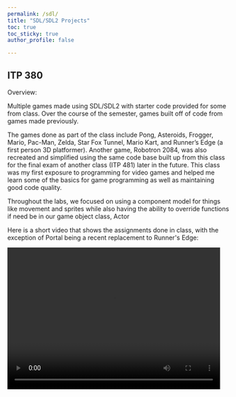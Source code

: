 ```yaml
---
permalink: /sdl/
title: "SDL/SDL2 Projects"
toc: true
toc_sticky: true
author_profile: false

---
```


## ITP 380

Overview:

Multiple games made using SDL/SDL2 with starter code provided for some from class. Over the course of the semester, games built off of code from games made previously.  

The games done as part of the class include Pong, Asteroids, Frogger, Mario, Pac-Man, Zelda, Star Fox Tunnel, Mario Kart, and Runner’s Edge (a first person 3D platformer). Another game, Robotron 2084, was also recreated and simplified using the same code base built up from this class for the final exam of another class (ITP 481) later in the future. This class was my first exposure to programming for video games and helped me learn some of the basics for game programming as well as maintaining good code quality. 

Throughout the labs, we focused on using a component model for things like movement and sprites while also having the ability to override functions if need be in our game object class, Actor

Here is a short video that shows the assignments done in class, with the exception of Portal being a recent replacement to Runner's Edge:

<video width="480" height="320" controls="controls">
  <source src="/assets/videos/HypeTrailer5.mp4" type="video/mp4">
</video>

